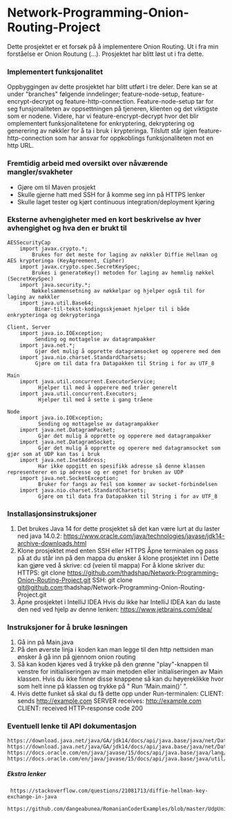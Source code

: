 # Network-Programming-Onion-Routing-Project

Dette prosjektet er et forsøk på å implementere Onion Routing. Ut i fra min forståelse er Onion Routung (...). Prosjektet har blitt løst ut i fra dette.  
           
### Implementert funksjonalitet
Oppbyggingen av dette prosjektet har blitt utført i tre deler. Dere kan se at under "branches" følgende inndelinger; feature-node-setup, feature-encrypt-decrypt og feature-http-connection. Feature-node-setup tar for seg funsjonaliteten av oppsettningen på tjeneren, klienten og det viktigste som er nodene. Videre, har vi feature-encrypt-decrypt hvor det blir omplementert funksjonalitetene for enkryptering, dekryptering og generering av nøkkler for å ta i bruk i krypteringa. Tilslutt står igjen feature-http-connection som har ansvar for oppkoblings funksjonaliteten mot en http URL.


### Fremtidig arbeid med oversikt over nåværende mangler/svakheter
- Gjøre om til Maven prosjekt
- Skulle gjerne hatt med SSH for å komme seg inn på HTTPS lenker 
- Skulle laget tester og kjørt continuous integration/deployment kjøring


### Eksterne avhengigheter med en kort beskrivelse av hver avhengighet og hva den er brukt til
    AESSecurityCap
        import javax.crypto.*;
            Brukes for det meste for laging av nøkkler Diffie Hellman og AES krypteringa (KeyAgreement, Cipher)
        import javax.crypto.spec.SecretKeySpec;
            Brukes i generateKey() metoden for laging av hemmlig nøkkel (SecretKeySpec)
        import java.security.*;
            Nøkkelsammensetning av nøkkelpar og hjelper også til for laging av nøkkler
        import java.util.Base64;
             Binær-til-tekst-kodingsskjemaet hjelper til i både enkrypteringa og dekrypteringa 
             
    Client, Server
        import java.io.IOException;
             Sending og mottagelse av datagrampakker
        import java.net.*;
             Gjør det mulig å opprette datagramsocket og opperere med dem
        import java.nio.charset.StandardCharsets;
             Gjøre om til data fra Datapakken til String i for av UTF_8
             
    Main
        import java.util.concurrent.ExecutorService;
              Hjelper til med å opperere med tråer generelt
        import java.util.concurrent.Executors;
              Hjelper til med å sette i gang tråene
              
    Node
        import java.io.IOException;
              Sending og mottagelse av datagrampakker
        import java.net.DatagramPacket;
              Gjør det mulig å opprette og opperere med datagrampakker
        import java.net.DatagramSocket;
              Gjør det mulig å opprette og operere med datagramsocket som gjør som at UDP kan tas i bruk
        import java.net.InetAddress;
              Har ikke oppgitt en spesifikk adresse så denne klassen representerer en ip adresse og er egnet for bruken av UDP
        import java.net.SocketException;
              Bruker for fangs av feil som kommer av socket-forbindelsen
        import java.nio.charset.StandardCharsets;
              Gjøre om til data fra Datapakken til String i for av UTF_8
        
        
### Installasjonsinstruksjoner
1. Det brukes Java 14 for dette prosjektet så det kan være lurt at du laster ned java 14.0.2:
        https://www.oracle.com/java/technologies/javase/jdk14-archive-downloads.html
2. Klone prosjektet med enten SSH eller HTTPS
        Åpne terminalen og pass på at du står inn på den mappa du ønsker å klone prosjektet inn i
            Dette kan gjøre ved å skrive: 
            cd (veien til mappa)
        For å klone skriver du:
            HTTPS:
            git clone https://github.com/thadshap/Network-Programming-Onion-Routing-Project.git
            SSH:
            git clone git@github.com:thadshap/Network-Programming-Onion-Routing-Project.git 
3. Åpne prosjektet i IntelliJ IDEA
         Hvis du ikke har IntelliJ IDEA kan du laste den ned ved hjelp av denne lenken:
             https://www.jetbrains.com/idea/ 
             
             
### Instruksjoner for å bruke løsningen
 1. Gå inn på Main.java
 2. På den øverste linja i koden kan man legge til den http nettsiden man ønsker å gå inn på gjennom onion routing
 3. Så kan koden kjøres ved å trykke på den grønne "play"-knappen til venstre for initialiseringen av main metoden eller initialiseringen av Main klassen. Hvis du ikke finner disse knappene så kan du høyereklikke hvor som helt inne på klassen og trykke på " Run 'Main.main()' ".
 4. Hvis dette funket så skal du få dette opp under Run-terminalen:
         CLIENT: sends http://example.com
         SERVER receives: http://example.com
         CLIENT: received HTTP-response code 200
         
         
### Eventuell lenke til API dokumentasjon
    https://download.java.net/java/GA/jdk14/docs/api/java.base/java/net/DatagramPacket.html#%3Cinit%3E(byte%5B%5D,int,java.net.InetAddress,int)
    https://download.java.net/java/GA/jdk14/docs/api/java.base/java/net/DatagramSocket.html#send(java.net.DatagramPacket)
    https://docs.oracle.com/en/java/javase/15/docs/api/java.base/java/lang/Runnable.html#run()
    https://docs.oracle.com/en/java/javase/15/docs/api/java.base/java/util/concurrent/ExecutorService.html
    
    
   ##### Ekstra lenker 
     https://stackoverflow.com/questions/21081713/diffie-hellman-key-exchange-in-java 
     https://github.com/dangeabunea/RomanianCoderExamples/blob/master/UdpUnicastSimple/src/romaniancoder/networking/udp/unicast/simple/Main.java 


